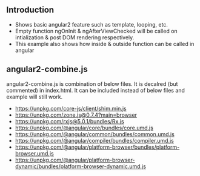 Introduction
---
- Shows basic angular2 feature such as template, looping, etc.
- Empty function ngOnInit & ngAfterViewChecked will be called on intialization & post DOM rendering respectively. 
- This example also shows how inside & outside function can be called in angular

angular2-combine.js 
---

angular2-combine.js is combination of below files. It is decalred (but commented) in index.html. It can be included instead of below files and example will still work.

- https://unpkg.com/core-js/client/shim.min.js  
- https://unpkg.com/zone.js@0.7.4?main=browser  
- https://unpkg.com/rxjs@5.0.1/bundles/Rx.js  
- https://unpkg.com/@angular/core/bundles/core.umd.js  
- https://unpkg.com/@angular/common/bundles/common.umd.js  
- https://unpkg.com/@angular/compiler/bundles/compiler.umd.js  
- https://unpkg.com/@angular/platform-browser/bundles/platform-browser.umd.js  
- https://unpkg.com/@angular/platform-browser-dynamic/bundles/platform-browser-dynamic.umd.js  


